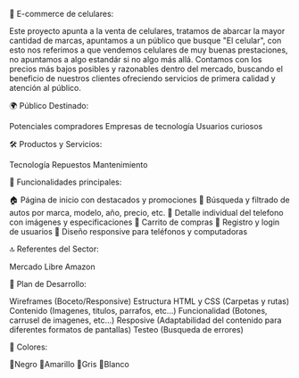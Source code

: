 📱 E-commerce de celulares:

Este proyecto apunta a la venta de celulares, tratamos de abarcar la mayor cantidad de marcas, apuntamos a un público que busque "El celular", con esto nos referimos a que vendemos celulares de muy buenas prestaciones, no apuntamos a algo estandár si no algo más allá.
Contamos con los precios más bajos posibles y razonables dentro del mercado, buscando el beneficio de nuestros clientes ofreciendo servicios de primera calidad y atención al público.

🌍 Público Destinado:

Potenciales compradores
Empresas de tecnología
Usuarios curiosos

🛠 Productos y Servicios:

Tecnología
Repuestos
Mantenimiento

📌 Funcionalidades principales:

🏠 Página de inicio con destacados y promociones
🔎 Búsqueda y filtrado de autos por marca, modelo, año, precio, etc.
📄 Detalle individual del telefono con imágenes y especificaciones
🛒 Carrito de compras
🔐 Registro y login de usuarios
📱 Diseño responsive para teléfonos y computadoras

🔝 Referentes del Sector:

Mercado Libre
Amazon

🚀 Plan de Desarrollo:

Wireframes (Boceto/Responsive)
Estructura HTML y CSS (Carpetas y rutas)
Contenido (Imagenes, titulos, parrafos, etc...)
Funcionalidad (Botones, carrusel de imagenes, etc...)
Resposive (Adaptabilidad del contenido para diferentes formatos de pantallas)
Testeo (Busqueda de errores)


🎨 Colores:

🖤Negro
💛Amarillo
🩶Gris
🤍Blanco

